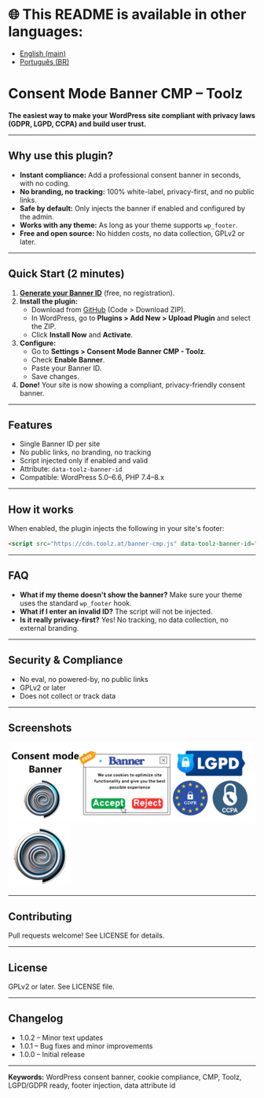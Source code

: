


# :globe_with_meridians: This README is available in other languages:
- [English (main)](README.en.md)
- [Português (BR)](README.pt-br.md)

# Consent Mode Banner CMP – Toolz

**The easiest way to make your WordPress site compliant with privacy laws (GDPR, LGPD, CCPA) and build user trust.**

---

## Why use this plugin?

- **Instant compliance:** Add a professional consent banner in seconds, with no coding.
- **No branding, no tracking:** 100% white-label, privacy-first, and no public links.
- **Safe by default:** Only injects the banner if enabled and configured by the admin.
- **Works with any theme:** As long as your theme supports `wp_footer`.
- **Free and open source:** No hidden costs, no data collection, GPLv2 or later.

---

## Quick Start (2 minutes)

1. **[Generate your Banner ID](https://consentmode.toolz.at/en/generator)** (free, no registration).
2. **Install the plugin:**
	 - Download from [GitHub](https://github.com/Toolz-at/consent-mode-banner-cmp-toolz) (Code > Download ZIP).
	 - In WordPress, go to **Plugins > Add New > Upload Plugin** and select the ZIP.
	 - Click **Install Now** and **Activate**.
3. **Configure:**
	 - Go to **Settings > Consent Mode Banner CMP - Toolz**.
	 - Check **Enable Banner**.
	 - Paste your Banner ID.
	 - Save changes.
4. **Done!** Your site is now showing a compliant, privacy-friendly consent banner.

---

## Features

- Single Banner ID per site
- No public links, no branding, no tracking
- Script injected only if enabled and valid
- Attribute: `data-toolz-banner-id`
- Compatible: WordPress 5.0–6.6, PHP 7.4–8.x

---

## How it works

When enabled, the plugin injects the following in your site's footer:

```html
<script src="https://cdn.toolz.at/banner-cmp.js" data-toolz-banner-id="YOUR_ID"></script>
```

---

## FAQ

- **What if my theme doesn't show the banner?**
	Make sure your theme uses the standard `wp_footer` hook.
- **What if I enter an invalid ID?**
	The script will not be injected.
- **Is it really privacy-first?**
	Yes! No tracking, no data collection, no external branding.

---

## Security & Compliance

- No eval, no powered-by, no public links
- GPLv2 or later
- Does not collect or track data

---

## Screenshots

![Settings page screenshot](assets/banner-1544x500.png)
![Plugin icon](assets/icon-128x128.png)

---

## Contributing

Pull requests welcome! See LICENSE for details.

---

## License

GPLv2 or later. See LICENSE file.

---

## Changelog

- 1.0.2 – Minor text updates
- 1.0.1 – Bug fixes and minor improvements
- 1.0.0 – Initial release
---

**Keywords:** WordPress consent banner, cookie compliance, CMP, Toolz, LGPD/GDPR ready, footer injection, data attribute id
